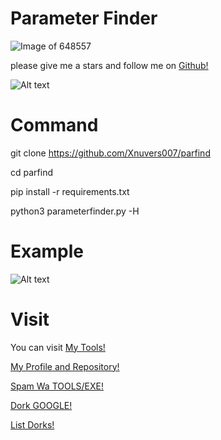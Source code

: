 # Parameter Finder

![Image of 648557](https://i.ibb.co/KrMYPhy/648557.jpg)

please give me a stars and follow me on [Github!](https://github.com/Xnuvers007?tab=followers)

![Alt text](https://github.com/Xnuvers007/parfind/blob/main/img/Screenshot_1.png "Command")

# Command

git clone https://github.com/Xnuvers007/parfind

cd parfind

pip install -r requirements.txt

python3 parameterfinder.py -H <site>

# Example

![Alt text](https://github.com/Xnuvers007/parfind/blob/main/img/Screenshot_2.png "Example")

# Visit

You can visit [My Tools!](https://github.com/Xnuvers007/expert-winner)

[My Profile and Repository!](https://github.com/Xnuvers007/)

[Spam Wa TOOLS/EXE!](https://github.com/Xnuvers007/SpamWA)

[Dork GOOGLE!](https://github.com/Xnuvers007/DorkGoogle/)

[List Dorks!](https://github.com/xnuvers007/listdork/)
